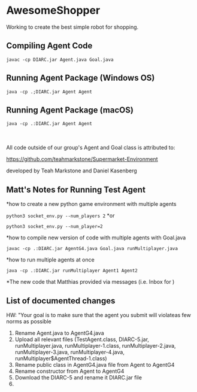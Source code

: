 # AwesomeShopper

Working to create the best simple robot for shopping.

## Compiling Agent Code
`javac -cp DIARC.jar Agent.java Goal.java`

## Running Agent Package (Windows OS)
`java -cp .;DIARC.jar Agent Agent `
  
## Running Agent Package (macOS)
`java -cp .:DIARC.jar Agent Agent `
<br/>
<br/>
<br/>


All code outside of our group's Agent and Goal class is attributed to:

https://github.com/teahmarkstone/Supermarket-Environment

developed by Teah Markstone and Daniel Kasenberg


## Matt's Notes for Running Test Agent
*how to create a new python game environment with multiple agents

`python3 socket_env.py --num_players 2` 
    *or

`python3 socket_env.py --num_player=2`

*how to compile new version of code with multiple agents with Goal.java 

`javac -cp .:DIARC.jar AgentG4.java Goal.java runMultiplayer.java`

*how to run multiple agents at once 

`java -cp .:DIARC.jar runMultiplayer Agent1 Agent2`

*The new code that Matthias provided via messages (i.e. Inbox for )

## List of documented changes
HW: "Your goal is to make sure that the agent you submit will violateas few norms as possible
1. Rename Agent.java to AgentG4.java
2. Upload all relevant files (TestAgent.class, DIARC-5.jar, runMultiplayer.java, runMultiplayer-1.class, runMultiplayer-2.java, runMultiplayer-3.java, runMultiplayer-4.java,  runMultiplayer$AgentThread-1.class)
3. Rename public class in AgentG4.java file from Agent to AgentG4
4. Rename constructor from Agent to AgentG4
5. Download the DIARC-5 and rename it DIARC.jar file
6. 

